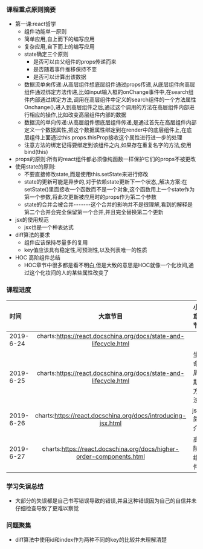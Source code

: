 ### 课程重点原则摘要
- 第一课:react哲学
  - 组件功能单一原则
  - 简单应用,自上而下的编写应用
  - 复杂应用,自下而上的编写应用
  - state确定三个原则
    - 是否可以由父组件的props传递而来
    - 是否随着事件推移保持不变
    - 是否可以计算出该数据  
  - 数据流单向传递:从高层组件想底层组件通过props传递,从底层组件向高层组件通过绑定方法传递,比如input输入框的onChange事件中,在search组件内部通过绑定方法,调用在高层组件中定义的search组件的一个方法属性Onchange(),进入到高层组件之后,通过这个调用的方法在高层组件内部进行相应的操作,比如改变高层组件内部的数据
  - 数据流的单向传递:从高层组件想底层组件传递,是通过首先在高层组件内部定义一个数据属性,把这个数据属性绑定到在render中的底层组件上,在底层组件上面通过this.props.thisProp接收这个属性进行进一步的处理
  - 注意方法的绑定记得要绑定到该组件之内,如果存在重复名字的方法,使用bind(this)
- props的原则:所有的react组件都必须像纯函数一样保护它们的props不被更改
- 使用state的原则:
  - 不要直接修改state,而是使用this.setState来进行修改
  - state的更新可能是异步的,对于依赖state更新下一个状态,,解决方案:在setState()里面接收一个函数而不是一个对象,这个函数用上一个state作为第一个参数,将此次更新被应用时的props作为第二个参数
  - state的合并会被合并-------这个合并的影响并不是很理解,看到的解释是第二个合并会完全保留第一个合并,并且完全替换第二个更新
- jsx的使用规范
  - jsx也是一个种表达式
- diff算法的要求
  - 组件应该保持尽量多的复用
  - key值应该具有稳定性,可预测性,以及列表唯一的性质
- HOC 高阶组件总结
  - HOC章节中很多都是看不明白,但是大致的意思是HOC就像一个化妆间,通过这个化妆间的人的某些属性改变了
### 课程进度
| 时间      | 大章节目  | 小章节       |预算(min)|实际|
| :-------- | :----------:| :-----------: |:---:|:---:|
| 2019-6-24 | charts:https://react.docschina.org/docs/state-and-lifecycle.html |||
| 2019-6-25 | charts:https://react.docschina.org/docs/state-and-lifecycle.html | 生命周期方法 |||
| 2019-6-26 | charts:https://react.docschina.org/docs/introducing-jsx.html     | jsx简介      |||
|2019-6-27|charts:https://react.docschina.org/docs/higher-order-components.html   |高阶组件|60||


### 学习失误总结
- 大部分的失误都是自己书写错误导致的错误,并且这种错误因为自己的自信并未仔细检查导致了更难以察觉

### 问题聚集
- diff算法中使用id和index作为两种不同的key的比较并未理解清楚